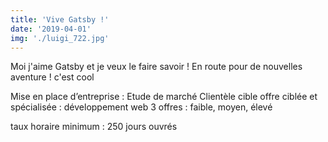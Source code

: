 ```yaml
---
title: 'Vive Gatsby !'
date: '2019-04-01'
img: './luigi_722.jpg'
---
```

Moi j'aime Gatsby et je veux le faire savoir !
En route pour de nouvelles aventure ! c'est cool

Mise en place d’entreprise : 
Etude de marché
Clientèle cible
offre ciblée et spécialisée : développement web
3 offres : faible, moyen, élevé

taux horaire minimum : 
250 jours ouvrés
